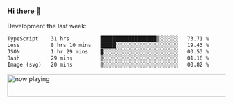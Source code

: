 ### Hi there 👋

Development the last week:
<!--START_SECTION:waka-->

```txt
TypeScript    31 hrs          ██████████████████▒░░░░░░   73.71 %
Less          8 hrs 10 mins   █████░░░░░░░░░░░░░░░░░░░░   19.43 %
JSON          1 hr 29 mins    █░░░░░░░░░░░░░░░░░░░░░░░░   03.53 %
Bash          29 mins         ▒░░░░░░░░░░░░░░░░░░░░░░░░   01.16 %
Image (svg)   20 mins         ▒░░░░░░░░░░░░░░░░░░░░░░░░   00.82 %
```

<!--END_SECTION:waka-->

<!--
**JASONPANGGO/jasonpanggo** is a ✨ _special_ ✨ repository because its `README.md` (this file) appears on your GitHub profile.

Here are some ideas to get you started:

- 🔭 I’m currently working on ...
- 🌱 I’m currently learning ...
- 👯 I’m looking to collaborate on ...
- 🤔 I’m looking for help with ...
- 💬 Ask me about ...
- 📫 How to reach me: ...
- 😄 Pronouns: ...
- ⚡ Fun fact: ...
-->

<a href="https://volt.fm/user/q8yd9e79csfr57rt" target="_blank"><img src="https://spotify-badge-egoist.vercel.app/api/now-playing" width="540" height="52" alt="now playing"></a>
